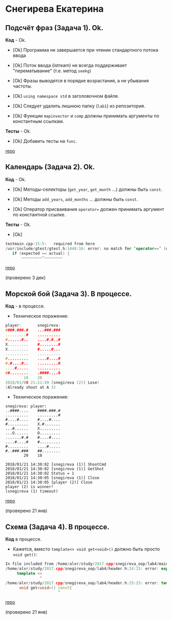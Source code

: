 # Снегирева Екатерина

## Подсчёт фраз (Задача 1). Ok.

**Код** - Ok.

- [Ok] Программа не завершается при чтении стандартного потока ввода

- [Ok] Поток ввода (istream) не всегда поддерживает "перематывание" (т.е. метод `seekg`)

- [Ok] Фразы выводятся в порядке возрастания, а не убывания частоты.

- [Ok] `using namespace std` в заголовочном файле.

- [Ok] Следует удалить лишнюю папку (`lab1`) из репозитория.

- [Ok] Функции `mapinvector` и `comp` должны принимать аргументы по константным ссылкам.

**Тесты** - Ok.

- [Ok] Добавить тесты на `func`.

[repo](https://bitbucket.org/snegireva_oop/spyair_kek)

## Календарь (Задача 2). Ok.

**Код** - Ok.

- [Ok] Методы-селекторы (`get_year`, `get_month` ...) должны быть `const`.

- [Ok] Методы `add_years`, `add_months` ... должны быть `const`.

- [Ok] Оператор присваивания `operator=` должен принимать аргумент по константной ссылке.

**Тесты** - Ok.

- [Ok]
```C++
testmain.cpp:15:5:   required from here
/usr/include/gtest/gtest.h:1448:16: error: no match for ‘operator==’ (operand types are ‘const month’ and ‘const int’)
   if (expected == actual) {
       ~~~~~~~~~^~~~~~~~~
```

[repo](https://bitbucket.org/snegireva_oop/spyair_kek)

(проверено 3 дек)

## Морской бой (Задача 3). В процессе.

**Код** - в процессе.

- Техническое поражение:
```C++
player:       snegireva:
####.###.#    ...###.###
.........#    ..........
#......#..    ....#.#..#
X.........    #........#
X.........    #.....#...
..........    ..........
#.........    ....#....#
#.#....#..    .........#
....#.....    ..........
##........    .####....O
        18    20
2018/01/08 21:21:49 [snegireva (2)] Lose!
(Already shoot at A 3)
```

- Техническое поражение:
```
snegireva: player:
..####....    ####.###.#
..........    .........#
#....#....    #....#....
#.........    X.#.......
...#......    X.........
...O......    O.........
.......#.#    #....#....
....#....#    #.........
#.........    ....#.....
#..###.###    ##........
        20    18

2018/01/21 14:30:02 [snegireva (1)] ShootCmd
2018/01/21 14:30:02 [snegireva (1)] GetShot
2018/01/21 14:30:02 Status = 1
2018/01/21 14:30:05 [snegireva (1)] Close
2018/01/21 14:30:05 [player (2)] Close
player (2) is winner!
(snegireva (1) timeout)
```

[repo](https://bitbucket.org/snegireva_oop/spyair_kek)

(проверено 21 янв)

## Схема (Задача 4). В процессе.

**Код** в процессе.

- Кажется, вместо `template<> void get<void>()` должно быть просто `void get()`:
```C++
In file included from /home/alxr/study/2017.cpp/snegireva_oop/lab4/main.cpp:1:0:
/home/alxr/study/2017.cpp/snegireva_oop/lab4/header.h:24:15: error: explicit specialization in non-namespace scope ‘class Any’
     template <>
               ^
/home/alxr/study/2017.cpp/snegireva_oop/lab4/header.h:25:23: error: template-id ‘get<void>’ in declaration of primary template
      void get<void>() const{
                       ^
```

[repo](https://bitbucket.org/snegireva_oop/spyair_kek)

(проверено 21 янв)
